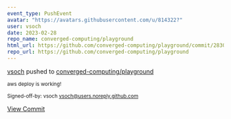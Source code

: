 ```yaml
---
event_type: PushEvent
avatar: "https://avatars.githubusercontent.com/u/814322?"
user: vsoch
date: 2023-02-28
repo_name: converged-computing/playground
html_url: https://github.com/converged-computing/playground/commit/283053fa87931291186877413d6a0623cab5f3e1
repo_url: https://github.com/converged-computing/playground
---
```


<a href='https://github.com/vsoch' target='_blank'>vsoch</a> pushed to <a href='https://github.com/converged-computing/playground' target='_blank'>converged-computing/playground</a>

<small>aws deploy is working!

Signed-off-by: vsoch <vsoch@users.noreply.github.com></small>

<a href='https://github.com/converged-computing/playground/commit/283053fa87931291186877413d6a0623cab5f3e1' target='_blank'>View Commit</a>